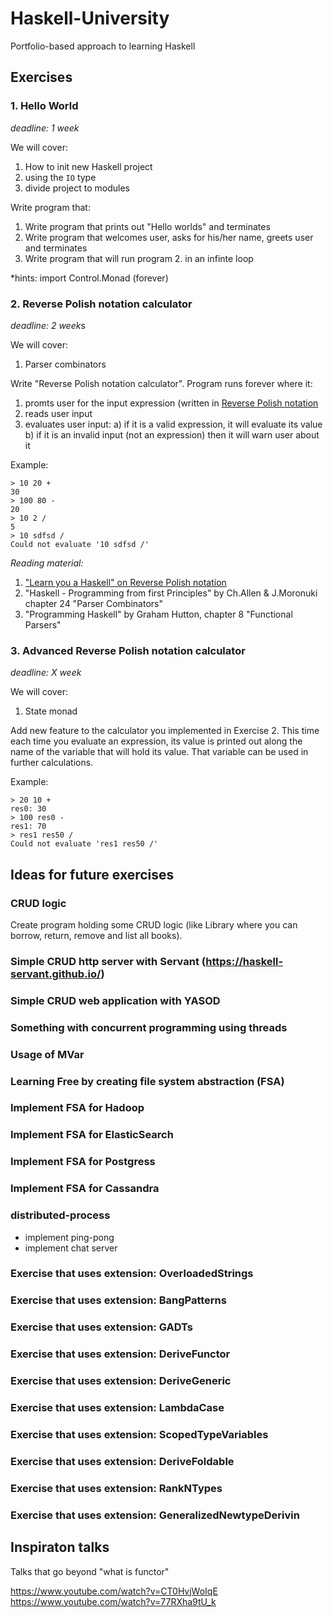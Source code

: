 # Haskell-University
Portfolio-based approach to learning Haskell

## Exercises 

### 1. Hello World 

*deadline: 1 week*

We will cover:
1. How to init new Haskell project
2. using the `IO` type
3. divide project to modules

Write program that:

1. Write program that prints out "Hello worlds" and terminates
2. Write program that welcomes user, asks for his/her name, greets user and terminates
3. Write program that will run program 2. in an infinte loop

*hints: 
import Control.Monad (forever)

### 2. Reverse Polish notation calculator

*deadline: 2 week*s

We will cover:
1. Parser combinators

Write "Reverse Polish notation calculator". Program runs forever where it:
1. promts user for the input expression (written in [Reverse Polish notation](https://en.wikipedia.org/wiki/Reverse_Polish_notation)
2. reads user input
3. evaluates user input:
a) if it is a valid expression, it will evaluate its value
b) if it is an invalid input (not an expression) then it will warn user about it

Example:

```
> 10 20 +
30
> 100 80 -
20
> 10 2 /
5
> 10 sdfsd /
Could not evaluate '10 sdfsd /'
```

*Reading material:*

1. ["Learn you a Haskell" on Reverse Polish notation](http://learnyouahaskell.com/functionally-solving-problems)
2. "Haskell - Programming from first Principles" by Ch.Allen & J.Moronuki chapter 24 "Parser Combinators"
3. "Programming Haskell" by Graham Hutton, chapter 8 "Functional Parsers"

### 3. Advanced Reverse Polish notation calculator

*deadline: X week*

We will cover:
1. State monad

Add new feature to the calculator you implemented in Exercise 2. This time each time you evaluate an expression, its value is printed out along the name of the variable that will hold its value. That variable can be used in further calculations.

Example:

```
> 20 10 +
res0: 30
> 100 res0 -
res1: 70
> res1 res50 /
Could not evaluate 'res1 res50 /'
```

## Ideas for future exercises
### CRUD logic
Create program holding some CRUD logic (like Library where you can borrow, return, remove and list all books).
### Simple CRUD http server with Servant (https://haskell-servant.github.io/)
### Simple CRUD web application with YASOD
### Something with concurrent programming using threads
### Usage of MVar
### Learning Free by creating file system abstraction (FSA)
### Implement FSA for Hadoop
### Implement FSA for ElasticSearch
### Implement FSA for Postgress
### Implement FSA for Cassandra
### distributed-process
- implement ping-pong
- implement chat server
### Exercise that uses extension: OverloadedStrings
### Exercise that uses extension: BangPatterns
### Exercise that uses extension: GADTs
### Exercise that uses extension: DeriveFunctor
### Exercise that uses extension: DeriveGeneric
### Exercise that uses extension: LambdaCase
### Exercise that uses extension: ScopedTypeVariables
### Exercise that uses extension: DeriveFoldable
### Exercise that uses extension: RankNTypes
### Exercise that uses extension: GeneralizedNewtypeDerivin

## Inspiraton talks

Talks that go beyond "what is functor"

https://www.youtube.com/watch?v=CT0HvjWoIqE
https://www.youtube.com/watch?v=77RXha9tU_k



